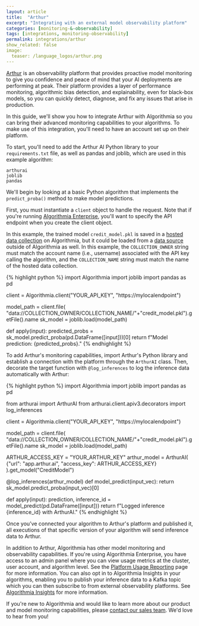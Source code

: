 ```yaml
---
layout: article
title:  "Arthur"
excerpt: "Integrating with an external model observability platform"
categories: [monitoring-&-observability]
tags: [integrations, monitoring-observability]
permalink: integrations/arthur
show_related: false
image:
  teaser: /language_logos/arthur.png
---
```


[Arthur](https://www.arthur.ai/) is an observability platform that provides proactive model monitoring to give you confidence and peace of mind that your AI deployments are performing at peak. Their platform provides a layer of performance monitoring, algorithmic bias detection, and explainability, even for black-box models, so you can quickly detect, diagnose, and fix any issues that arise in production.

In this guide, we'll show you how to integrate Arthur with Algorithmia so you can bring their advanced monitoring capabilities to your algorithms. To make use of this integration, you'll need to have an account set up on their platform.

To start, you'll need to add the Arthur AI Python library to your `requirements.txt` file, as well as pandas and joblib, which are used in this example algorithm:

```
arthurai
joblib
pandas
```

We'll begin by looking at a basic Python algorithm that implements the `predict_proba()` method to make model predictions.

First, you must instantiate a `client` object to handle the request. Note that if you're running [Algorithmia Enterprise](/enterprise), you'll want to specify the API endpoint when you create the client object.

In this example, the trained model `credit_model.pkl` is saved in a [hosted data collection](/developers/data/hosted) on Algorithmia, but it could be loaded from a [data source](/developers/data) outside of Algorithmia as well. In this example, the `COLLECTION_OWNER` string must match the account name (i.e., username) associated with the API key calling the algorithm, and the `COLLECTION_NAME` string must match the name of the hosted data collection.

{% highlight python %}
import Algorithmia
import joblib
import pandas as pd


client = Algorithmia.client("YOUR_API_KEY", "https://mylocalendpoint")

model_path = client.file(
    "data://COLLECTION_OWNER/COLLECTION_NAME/"+"credit_model.pkl").getFile().name
sk_model = joblib.load(model_path)

def apply(input):
    predicted_probs = sk_model.predict_proba(pd.DataFrame([input]))[0]
    return f"Model prediction: {predicted_probs}."
{% endhighlight %}

To add Arthur's monitoring capabilities, import Arthur's Python library and establish a connection with the platform through the `ArthurAI` class. Then, decorate the target function with `@log_inferences` to log the inference data automatically with Arthur:

{% highlight python %}
import Algorithmia
import joblib
import pandas as pd

from arthurai import ArthurAI
from arthurai.client.apiv3.decorators import log_inferences


client = Algorithmia.client("YOUR_API_KEY", "https://mylocalendpoint")

model_path = client.file(
    "data://COLLECTION_OWNER/COLLECTION_NAME/"+"credit_model.pkl").getFile().name
sk_model = joblib.load(model_path)

ARTHUR_ACCESS_KEY = "YOUR_ARTHUR_KEY"
arthur_model = ArthurAI(
    {"url": "app.arthur.ai",
     "access_key": ARTHUR_ACCESS_KEY}
).get_model("CreditModel")

@log_inferences(arthur_model)
def model_predict(input_vec):
    return sk_model.predict_proba(input_vec)[0]

def apply(input):
    prediction, inference_id = model_predict(pd.DataFrame([input]))
    return f"Logged inference {inference_id} with ArthurAI."
{% endhighlight %}

Once you’ve connected your algorithm to Arthur's platform and published it, all executions of that specific version of your algorithm will send inference data to Arthur.

In addition to Arthur, Algorithmia has other model monitoring and observability capabilities. If you're using Algorithmia Enterprise, you have access to an admin panel where you can view usage metrics at the cluster, user account, and algorithm level. See the [Platform Usage Reporting](/developers/algorithmia-enterprise/usage-metrics) page for more information. You can also opt in to Algorithmia Insights in your algorithms, enabling you to publish your inference data to a Kafka topic which you can then subscribe to from external observability platforms. See [Algorithmia Insights](/developers/algorithmia-enterprise/algorithmia-insights) for more information.

If you're new to Algorithmia and would like to learn more about our product and model monitoring capabilities, please [contact our sales team](https://info.algorithmia.com/contact-sales). We'd love to hear from you!

